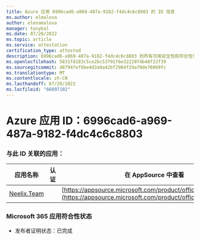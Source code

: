 ```yaml
---
title: Azure 应用 6996cad6-a969-487a-9182-f4dc4c6c8803 的 ID 信息
ms.author: elmalova
author: elenamalova
manager: tonybal
ms.date: 07/20/2022
ms.topic: article
ms.service: attestation
certification_type: attested
description: 6996cad6-a969-487a-9182-f4dc4c6c8803 的所有可用安全性和符合性信息。
ms.openlocfilehash: 5831fd183c5ce2bc53791f6e3222074b48f22f39
ms.sourcegitcommit: d8794fef6be4d3a9a42bf2904f29a70de76069fc
ms.translationtype: MT
ms.contentlocale: zh-CN
ms.lasthandoff: 07/20/2022
ms.locfileid: "66897102"
---
```

# <a name="azure-app-id-6996cad6-a969-487a-9182-f4dc4c6c8803"></a>Azure 应用 ID：6996cad6-a969-487a-9182-f4dc4c6c8803


### <a name="apps-associated-with-this-id"></a>与此 ID 关联的应用：
| **应用名称** | **认证** | **在 AppSource 中查看** |
|--------------|---------------|-----------------------|
| [Neelix.Team](../forward/WA200003047.md) |  | [https://appsource.microsoft.com/product/office/WA200003047](https://appsource.microsoft.com/product/office/WA200003047) |

### <a name="microsoft-365-app-compliance-status"></a>Microsoft 365 应用符合性状态
- 发布者证明状态：已完成
